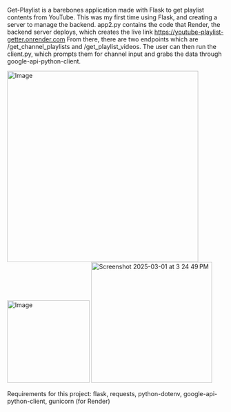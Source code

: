 Get-Playlist is a barebones application made with Flask to get playlist contents from YouTube. This was my first time using Flask, and creating a server to manage the backend.
app2.py contains the code that Render, the backend server deploys, which creates the live link https://youtube-playlist-getter.onrender.com
From there, there are two endpoints which are /get_channel_playlists and /get_playlist_videos.
The user can then run the client.py, which prompts them for channel input and grabs the data through google-api-python-client.

<img width="443" alt="Image" src="https://github.com/user-attachments/assets/4e1c6e8a-2645-46b4-be6e-e4d45d72ea70" />
<img width="191" alt="Image" src="https://github.com/user-attachments/assets/f68e3efd-f856-48b9-a9df-c349d3a5045b" />
<img width="280" alt="Screenshot 2025-03-01 at 3 24 49 PM" src="https://github.com/user-attachments/assets/e93cd62a-3bba-4f9e-a02b-f113802cb2e8" />


Requirements for this project:
flask,
requests,
python-dotenv,
google-api-python-client,
gunicorn (for Render)
